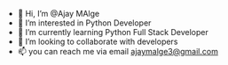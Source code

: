 - 👋 Hi, I’m @Ajay MAlge
- 👀 I’m interested in Python Developer
- 🌱 I’m currently learning Python Full Stack Developer
- 💞️ I’m looking to collaborate with developers
- 📫 you can reach me via email ajaymalge3@gmail.com


<!---
Ajay-Github5700/Ajay-Github5700 is a ✨ special ✨ repository because its `README.md` (this file) appears on your GitHub profile.
You can click the Preview link to take a look at your changes.
--->
